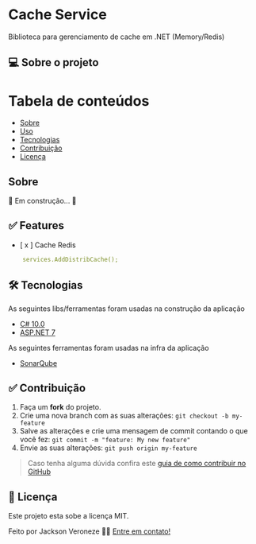 # Cache Service

Biblioteca para gerenciamento de cache em .NET (Memory/Redis)

## 💻 Sobre o projeto

Tabela de conteúdos
=================

* [Sobre](#sobre)
* [Uso](#uso)
* [Tecnologias](#tecnologias)
* [Contribuição](#contribuição)
* [Licença](#licença)

## Sobre

🚧 Em construção... 🚧

## ✅ Features

- [ x ] Cache Redis

```yaml
    services.AddDistribCache();
```

## 🛠 Tecnologias

As seguintes libs/ferramentas foram usadas na construção da aplicação

- [C# 10.0](https://docs.microsoft.com/pt-br/dotnet/csharp/)
- [ASP.NET 7](https://dotnet.microsoft.com/)

As seguintes ferramentas foram usadas na infra da aplicação

- [SonarQube](https://www.sonarqube.org/)

## ✅ Contribuição

1. Faça um **fork** do projeto.
2. Crie uma nova branch com as suas alterações: `git checkout -b my-feature`
3. Salve as alterações e crie uma mensagem de commit contando o que você
   fez: `git commit -m "feature: My new feature"`
4. Envie as suas alterações: `git push origin my-feature`

> Caso tenha alguma dúvida confira
> este [guia de como contribuir no GitHub](https://github.com/firstcontributions/first-contributions)

## 📝 Licença

Este projeto esta sobe a licença MIT.

Feito por Jackson Veroneze 👋🏽 [Entre em contato!](https://www.linkedin.com/in/jacksonveroneze/)
